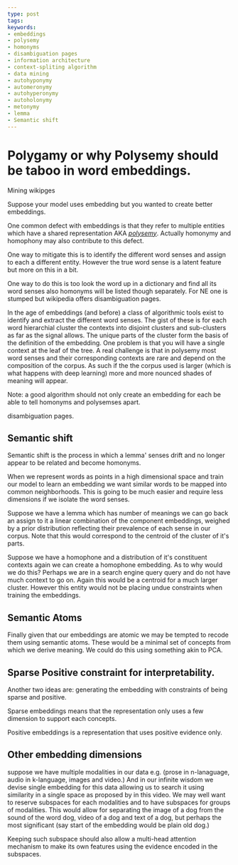 ```yaml
---
type: post
tags:
keywords:
- embeddings
- polysemy
- homonyms
- disambiguation pages
- information architecture
- context-spliting algorithm
- data mining
- autohyponymy
- automeronymy
- autohyperonymy
- autoholonymy
- metonymy
- lemma
- Semantic shift
---
```


# Polygamy or why Polysemy should be taboo in word embeddings.


Mining wikipges

Suppose your model uses embedding but you wanted to create better embeddings. 

One common defect with embeddings is that they refer to multiple entities which have a shared representation AKA *[polysemy](https://en.wikipedia.org/wiki/Polysemy)*. Actually homonymy and homophony may also contribute to this defect.

One way to mitigate this is to identify the different word senses and assign to each a different entity. However the true word sense is a latent feature but more on this in a bit.

One way to do this is too look the word up in a dictionary and find all its word senses also homonyms will be listed though separately. For NE one is stumped but wikipedia offers disambiguation pages. 

In the age of embeddings (and before) a class of  algorithmic tools exist to identify and extract the different word senses. The gist of these is for each word hierarchial cluster the contexts into disjoint clusters and sub-clusters  as far as the signal allows. The unique parts of the cluster form the basis of the definition of the embedding. One problem is that you will have a single context at the leaf of the tree. A real challenge is that in polysemy most word senses and their corresponding contexts are rare and depend on the composition of the corpus. As such if the the corpus used is larger (which is what happens with deep learning) more and more nounced  shades of meaning will appear.



Note: a good algorithm should not only create an embedding for each be able to tell homonyms and polysemses apart. 

disambiguation pages.

## Semantic shift 

Semantic shift is the process in which a lemma' senses drift and no longer appear to be related and become homonyms. 

When we represent words as points in a high dimensional space and train our model to learn an embedding we want  similar words to be mapped into common neighborhoods. This is going to be much easier and require less dimensions if we isolate the word senses. 

Suppose we have a lemma which has number of meanings we can go back an assign to it a linear combination of the component embeddings, weighed by a prior distribution reflecting their prevalence of each sense in our corpus. Note that this would correspond to the centroid of the cluster of it's parts.

Suppose we have a homophone and a distribution of it's constituent contexts again we can create a homophone embedding. As to why would we do this? Perhaps we are in a search engine query query and do not have much context to go on. Again this would be a centroid for a much larger cluster. However this entity would not be placing undue constraints when training the embeddings.

## Semantic Atoms

Finally given that our embeddings are atomic we may be tempted to recode them using semantic atoms. These would be a minimal set of concepts from which we derive meaning. We could do this using something akin to PCA.

## Sparse Positive constraint for interpretability.

Another two ideas are:
generating the embedding with constraints of being sparse and positive.

Sparse embeddings means that the representation only uses a few dimension to support each concepts.

Positive embeddings is a representation that uses positive evidence only.


## Other embedding dimensions

suppose we have multiple modalities in our data e.g. (prose in n-lanaguage, audio in k-language, images and video.) And in our infinite wisdom we devise single embedding for this data allowing us to search it using similarity in a single space as proposed by in this video. We may well want to reserve  subspaces for each modalities and to have subspaces for groups of modalities. This would allow for separating the image of a dog from the sound of the word dog, video of a dog and text of a dog, but perhaps the most significant (say start of the embedding would be plain old dog.) 

Keeping such subspace should also allow a multi-head attention mechanism to make its own features using the evidence encoded in the subspaces.